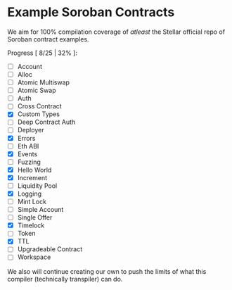 # Example Soroban Contracts

We aim for 100% compilation coverage of _atleast_ the Stellar official repo of Soroban contract examples.

Progress [ 8/25 | 32% ]:
* [ ] Account
* [ ] Alloc
* [ ] Atomic Multiswap
* [ ] Atomic Swap
* [ ] Auth
* [ ] Cross Contract
* [x] Custom Types
* [ ] Deep Contract Auth
* [ ] Deployer
* [x] Errors
* [ ] Eth ABI
* [x] Events
* [ ] Fuzzing
* [x] Hello World
* [x] Increment
* [ ] Liquidity Pool
* [x] Logging
* [ ] Mint Lock
* [ ] Simple Account
* [ ] Single Offer
* [x] Timelock
* [ ] Token
* [x] TTL
* [ ] Upgradeable Contract
* [ ] Workspace

We also will continue creating our own to push the limits of what this compiler (technically transpiler) can do.